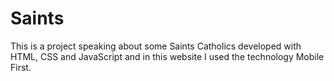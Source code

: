 # Saints
 This is a project speaking about some Saints Catholics developed with HTML, CSS and JavaScript and in this website I used the technology Mobile First. 
